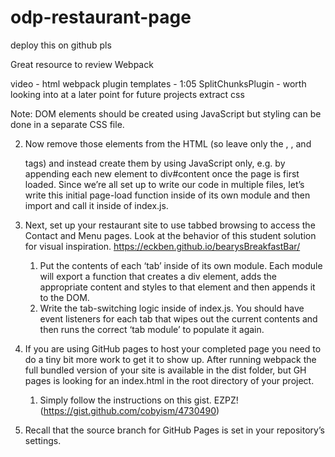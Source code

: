 # odp-restaurant-page
deploy this on github pls

Great resource to review Webpack

video - html webpack plugin templates - 1:05
SplitChunksPlugin - worth looking into at a later point
for future projects extract css

Note: DOM elements should be created using JavaScript but styling can be done in a separate CSS file.

2. Now remove those elements from the HTML (so leave only the <html>, <body>, and <div id="content"> tags) and instead create them by using JavaScript only, e.g. by appending each new element to div#content once the page is first loaded. Since we’re all set up to write our code in multiple files, let’s write this initial page-load function inside of its own module and then import and call it inside of index.js.

3. Next, set up your restaurant site to use tabbed browsing to access the Contact and Menu pages. Look at the behavior of this student solution for visual inspiration. https://eckben.github.io/bearysBreakfastBar/
    1. Put the contents of each ‘tab’ inside of its own module. Each module will export a function that creates a div element, adds the appropriate content and styles to that element and then appends it to the DOM.
    2. Write the tab-switching logic inside of index.js. You should have event listeners for each tab that wipes out the current contents and then runs the correct ‘tab module’ to populate it again.

4. If you are using GitHub pages to host your completed page you need to do a tiny bit more work to get it to show up. After running webpack the full bundled version of your site is available in the dist folder, but GH pages is looking for an index.html in the root directory of your project.
    1. Simply follow the instructions on this gist. EZPZ! (https://gist.github.com/cobyism/4730490)
2. Recall that the source branch for GitHub Pages is set in your repository’s settings.